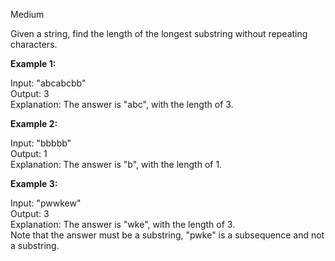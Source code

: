 Medium

Given a string, find the length of the longest substring without repeating characters.

**Example 1:**

Input: "abcabcbb"  
Output: 3   
Explanation: The answer is "abc", with the length of 3. 

**Example 2:**

Input: "bbbbb"  
Output: 1  
Explanation: The answer is "b", with the length of 1.

**Example 3:**

Input: "pwwkew"  
Output: 3  
Explanation: The answer is "wke", with the length of 3.   
             Note that the answer must be a substring, "pwke" is a subsequence and not a substring.
